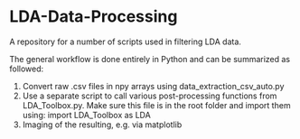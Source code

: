 # LDA-Data-Processing

A repository for a number of scripts used in filtering LDA data.

The general workflow is done entirely in Python and can be summarized as followed:

1. Convert raw .csv files in npy arrays using data_extraction_csv_auto.py
2. Use a separate script to call various post-processing functions from LDA_Toolbox.py.
   Make sure this file is in the root folder and import them using: import LDA_Toolbox as LDA
3. Imaging of the resulting, e.g. via matplotlib
